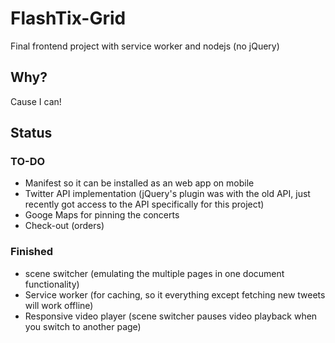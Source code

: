 # FlashTix-Grid
Final frontend project with service worker and nodejs (no jQuery)

## Why?
Cause I can!

## Status

### TO-DO

  * Manifest so it can be installed as an web app on mobile
  * Twitter API implementation (jQuery's plugin was with the old API, just recently got access to the API specifically for this project)
  * Googe Maps for pinning the concerts
  * Check-out (orders)

### Finished

 * scene switcher (emulating the multiple pages in one document functionality)
 * Service worker (for caching, so it everything except fetching new tweets will work offline)
 * Responsive video player (scene switcher pauses video playback when you switch to another page)
